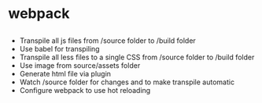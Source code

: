 # webpack

##
* Transpile all js files from /source folder to /build folder
* Use babel for transpiling
* Transpile all less files to a single CSS from /source folder to /build folder
* Use image from source/assets folder
* Generate html file via plugin
* Watch /source folder for changes and to make transpile automatic
* Configure webpack to use hot reloading
